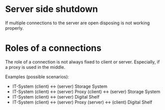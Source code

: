 # Server side shutdown
If multiple connections to the server are open disposing is not working properly.

# Roles of a connections
The role of a connection is not always fixed to client or server. Especially, if a proxy is used in the middle.

Examples (possible scenarios):

- IT-System (client) <-> (server) Storage System
- IT-System (client) <-> (server) Proxy (client) <-> (server) Storage System
- IT-System (client) <-> (server) Digital Shelf
- IT-System (client) <-> (server) Proxy (server) <-> (client) Digital Shelf
